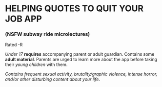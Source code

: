 # HELPING QUOTES TO QUIT YOUR JOB APP 
### (NSFW subway ride microlectures)
Rated -R

*Under 17* **requires** accompanying parent or adult guardian. Contains some **adult material**. Parents are urged to learn more about the app before taking their *young children* with them.

*Contains frequent sexual activity, brutality/graphic violence, intense horror, and/or other disturbing content about your life*.
